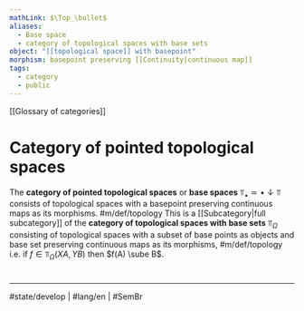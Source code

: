 ```yaml
---
mathLink: $\Top_\bullet$
aliases:
  - Base space
  - category of topological spaces with base sets
object: "[[topological space]] with basepoint"
morphism: basepoint preserving [[Continuity|continuous map]]
tags:
  - category
  - public
---
```

[[Glossary of categories]]
# Category of pointed topological spaces

The **category of pointed topological spaces** or **base spaces** $\Top_{•} \simeq \bullet \downarrow \Top$ consists of topological spaces with a basepoint preserving continuous maps as its morphisms. #m/def/topology 
This is a [[Subcategory|full subcategory]] of the **category of topological spaces with base sets** $\Top_{\Omega}$
consisting of topological spaces with a subset of base points as objects
and base set preserving continuous maps as its morphisms, #m/def/topology 
i.e. if $f \in \Top_{\Omega} (XA,YB)$ then $f(A) \sube B$.

#
---
#state/develop | #lang/en | #SemBr
